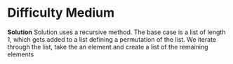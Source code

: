# Difficulty Medium

**Solution**
Solution uses a recursive method. The base case is a list of length 1, which gets added to a list defining a permutation of the list. We iterate through the list, take the an element and create a list of the remaining elements
